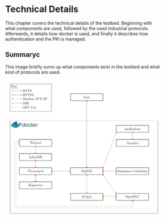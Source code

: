 # Technical Details

This chapter covers the technical details of the testbed. 
Beginning with what components are used, followed by the used industrial protocols.
Afterwards, it details how docker is used, and finally it describes how authentication and the PKI is managed.

## Summaryc

This image briefly sums up what components exist in the testbed and what kind of protocols are used.

![Image](./images/docker-images-and-communication.png)

